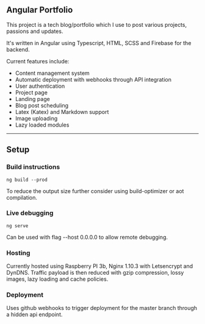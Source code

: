 ## Angular Portfolio

This project is a tech blog/portfolio which I use to post various projects, passions and updates.

It's written in Angular using Typescript, HTML, SCSS and Firebase for the backend. 

Current features include:

* Content management system
* Automatic deployment with webhooks through API integration
* User authentication
* Project page
* Landing page
* Blog post scheduling
* Latex (Katex) and Markdown support
* Image uploading
* Lazy loaded modules


---

## Setup 

### Build instructions

```shell
ng build --prod
```

To reduce the output size further consider using build-optimizer or aot compilation.

### Live debugging 

```
ng serve
```

Can be used with flag --host 0.0.0.0 to allow remote debugging.


### Hosting

Currently hosted using Raspberry PI 3b, Nginx 1.10.3 with Letsencrypt and DynDNS. Traffic payload is then reduced with gzip compression, 
lossy images, lazy loading and cache policies.


### Deployment

Uses github webhooks to trigger deployment for the master branch through a hidden api endpoint.
